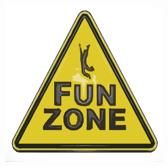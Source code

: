 <p align="center">
  <img width="500" height="500" src="https://github.com/cricel/prelim/blob/master/fun.png">
</p>
